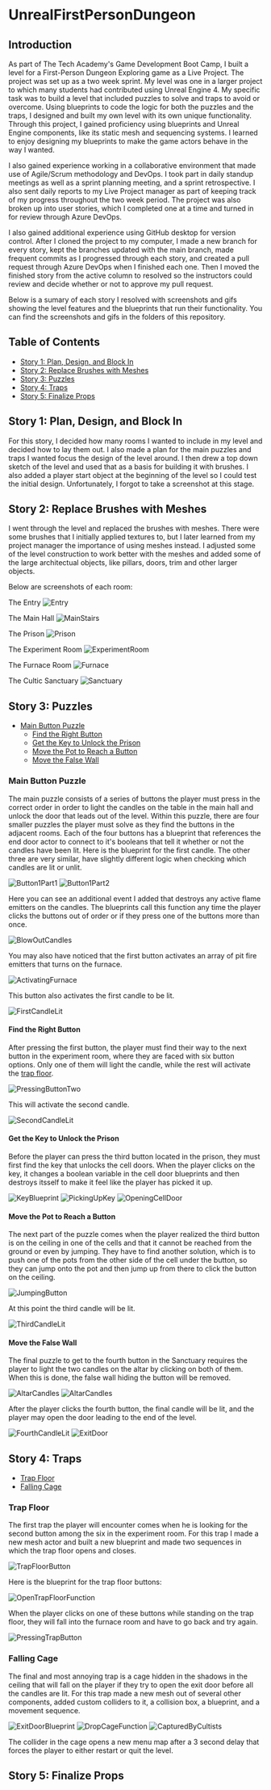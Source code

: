# UnrealFirstPersonDungeon
## Introduction
As part of The Tech Academy's Game Development Boot Camp, I built a level for a First-Person Dungeon Exploring game as a Live Project. The project was set up as a two week sprint. My level was one in a larger project to which many students had contributed using Unreal Engine 4. My specific task was to build a level that included puzzles to solve and traps to avoid or overcome. Using blueprints to code the logic for both the puzzles and the traps, I designed and built my own level with its own unique functionality. Through this project, I gained proficiency using blueprints and Unreal Engine components, like its static mesh and sequencing systems. I learned to enjoy designing my blueprints to make the game actors behave in the way I wanted.

I also gained experience working in a collaborative environment that made use of Agile/Scrum methodology and DevOps. I took part in daily standup meetings as well as a sprint planning meeting, and a sprint retrospective. I also sent daily reports to my Live Project manager as part of keeping track of my progress throughout the two week period. The project was also broken up into user stories, which I completed one at a time and turned in for review through Azure DevOps.

I also gained additional experience using GitHub desktop for version control. After I cloned the project to my computer, I made a new branch for every story, kept the branches updated with the main branch, made frequent commits as I progressed through each story, and created a pull request through Azure DevOps when I finished each one. Then I moved the finished story from the active column to resolved so the instructors could review and decide whether or not to approve my pull request.

Below is a sumary of each story I resolved with screenshots and gifs showing the level features and the blueprints that run their functionality. You can find the screenshots and gifs in the folders of this repository.

## Table of Contents
- [Story 1: Plan, Design, and Block In](https://github.com/JoshOtter/UnrealFirstPersonDungeon/blob/main/README.md#story-1-plan-design-and-block-in)
- [Story 2: Replace Brushes with Meshes](https://github.com/JoshOtter/UnrealFirstPersonDungeon/blob/main/README.md#story-2-replace-brushes-with-meshes)
- [Story 3: Puzzles](https://github.com/JoshOtter/UnrealFirstPersonDungeon/blob/main/README.md#story-3-puzzles)
- [Story 4: Traps](https://github.com/JoshOtter/UnrealFirstPersonDungeon/blob/main/README.md#story-4-traps)
- [Story 5: Finalize Props](https://github.com/JoshOtter/UnrealFirstPersonDungeon/blob/main/README.md#story-5-finalize-props)
## Story 1: Plan, Design, and Block In
For this story, I decided how many rooms I wanted to include in my level and decided how to lay them out. I also made a plan for the main puzzles and traps I wanted focus the design of the level around. I then drew a top down sketch of the level and used that as a basis for building it with brushes. I also added a player start object at the beginning of the level so I could test the initial design. Unfortunately, I forgot to take a screenshot at this stage.
## Story 2: Replace Brushes with Meshes
I went through the level and replaced the brushes with meshes. There were some brushes that I initially applied textures to, but I later learned from my project manager the importance of using meshes instead. I adjusted some of the level construction to work better with the meshes and added some of the large architectual objects, like pillars, doors, trim and other larger objects.

Below are screenshots of each room:

The Entry
![Entry](https://user-images.githubusercontent.com/87107050/142470852-6681ff8e-fc58-4d80-a41d-30bc96dda7c8.PNG)

The Main Hall
![MainStairs](https://user-images.githubusercontent.com/87107050/142471058-82994b96-ade5-40e7-b5ae-cd5ccd1e8a52.PNG)

The Prison
![Prison](https://user-images.githubusercontent.com/87107050/142471122-a06be4e3-619d-4da0-999b-2219f9d935eb.PNG)

The Experiment Room
![ExperimentRoom](https://user-images.githubusercontent.com/87107050/142471157-a5b35fcb-04f7-49d2-a25a-f9df2cfae2f9.PNG)

The Furnace Room
![Furnace](https://user-images.githubusercontent.com/87107050/142471195-a3d13f48-e93e-4283-bc06-00ab5be43b32.PNG)

The Cultic Sanctuary
![Sanctuary](https://user-images.githubusercontent.com/87107050/142471245-c298e041-8dd7-4798-80a8-59763b7a2292.PNG)
## Story 3: Puzzles
- [Main Button Puzzle](https://github.com/JoshOtter/UnrealFirstPersonDungeon/blob/main/README.md#main-button-puzzle)
  - [Find the Right Button](https://github.com/JoshOtter/UnrealFirstPersonDungeon/blob/main/README.md#find-the-right-button)
  - [Get the Key to Unlock the Prison](https://github.com/JoshOtter/UnrealFirstPersonDungeon/blob/main/README.md#get-the-key-to-unlock-the-prison)
  - [Move the Pot to Reach a Button](https://github.com/JoshOtter/UnrealFirstPersonDungeon/blob/main/README.md#move-the-pot-to-reach-a-button)
  - [Move the False Wall](https://github.com/JoshOtter/UnrealFirstPersonDungeon/blob/main/README.md#move-the-false-wall)
### Main Button Puzzle
The main puzzle consists of a series of buttons the player must press in the correct order in order to light the candles on the table in the main hall and unlock the door that leads out of the level. Within this puzzle, there are four smaller puzzles the player must solve as they find the buttons in the adjacent rooms. Each of the four buttons has a blueprint that references the end door actor to connect to it's booleans that tell it whether or not the candles have been lit. Here is the blueprint for the first candle. The other three are very similar, have slightly different logic when checking which candles are lit or unlit.

![Button1Part1](https://user-images.githubusercontent.com/87107050/142486184-aeb11dd9-b082-4617-b12e-73fec14bc906.PNG)
![Button1Part2](https://user-images.githubusercontent.com/87107050/142486194-84d9eeb2-ed27-4c84-a37f-0160532f84fb.PNG)

Here you can see an additional event I added that destroys any active flame emitters on the candles. The blueprints call this function any time the player clicks the buttons out of order or if they press one of the buttons more than once.

![BlowOutCandles](https://user-images.githubusercontent.com/87107050/142486636-a8ea5078-e427-47d2-97cf-6b459b79060e.PNG)

You may also have noticed that the first button activates an array of pit fire emitters that turns on the furnace.

![ActivatingFurnace](https://user-images.githubusercontent.com/87107050/142487383-0ac62da4-ce7c-4acb-bc65-a9707370fb71.gif)

This button also activates the first candle to be lit.

![FirstCandleLit](https://user-images.githubusercontent.com/87107050/142488102-97112023-d062-44ef-abd1-1fa489217b44.gif)
#### Find the Right Button
After pressing the first button, the player must find their way to the next button in the experiment room, where they are faced with six button options. Only one of them will light the candle, while the rest will activate the [trap floor](https://github.com/JoshOtter/UnrealFirstPersonDungeon/blob/main/README.md#trap-floor).

![PressingButtonTwo](https://user-images.githubusercontent.com/87107050/142489457-5232f65c-9428-4649-aa35-8e739481f3ef.gif)

This will activate the second candle.

![SecondCandleLit](https://user-images.githubusercontent.com/87107050/142489886-6f768a2f-18d5-47f6-b632-f9a89aafa0c1.gif)

#### Get the Key to Unlock the Prison
Before the player can press the third button located in the prison, they must first find the key that unlocks the cell doors. When the player clicks on the key, it changes a boolean variable in the cell door blueprints and then destroys itsself to make it feel like the player has picked it up.

![KeyBlueprint](https://user-images.githubusercontent.com/87107050/142492389-49d378ff-ef6e-4817-b507-1b9dcf200590.PNG)
![PickingUpKey](https://user-images.githubusercontent.com/87107050/142492245-a68295e7-088c-4e32-b504-72c9e7ce0b92.gif)
![OpeningCellDoor](https://user-images.githubusercontent.com/87107050/142492948-89abcddf-fdd3-48b7-87bb-dbd0497e54d8.gif)

#### Move the Pot to Reach a Button
The next part of the puzzle comes when the player realized the third button is on the ceiling in one of the cells and that it cannot be reached from the ground or even by jumping. They have to find another solution, which is to push one of the pots from the other side of the cell under the button, so they can jump onto the pot and then jump up from there to click the button on the ceiling.

![JumpingButton](https://user-images.githubusercontent.com/87107050/142494519-f3508f59-4c02-4269-ab52-54f2d3d47f1b.gif)

At this point the third candle will be lit.

![ThirdCandleLit](https://user-images.githubusercontent.com/87107050/142495078-6dca3a5f-080d-4b9d-93f2-69554806e413.gif)

#### Move the False Wall
The final puzzle to get to the fourth button in the Sanctuary requires the player to light the two candles on the altar by clicking on both of them. When this is done, the false wall hiding the button will be removed.

![AltarCandles](https://user-images.githubusercontent.com/87107050/142495582-8c35dbd4-2c7f-4a89-9270-5d482007062e.PNG)
![AltarCandles](https://user-images.githubusercontent.com/87107050/142496067-41dbf5eb-0b48-4b0c-82da-581c4f6d618e.gif)

After the player clicks the fourth button, the final candle will be lit, and the player may open the door leading to the end of the level.

![FourthCandleLit](https://user-images.githubusercontent.com/87107050/142496891-f45e84ee-506a-4118-ae23-13e62c94d834.gif)
![ExitDoor](https://user-images.githubusercontent.com/87107050/142497517-9ed6fec3-b22f-43d9-9737-682be23ef189.gif)

## Story 4: Traps

- [Trap Floor](https://github.com/JoshOtter/UnrealFirstPersonDungeon/blob/main/README.md#trap-floor)
- [Falling Cage](https://github.com/JoshOtter/UnrealFirstPersonDungeon/blob/main/README.md#falling-cage)
### Trap Floor
The first trap the player will encounter comes when he is looking for the second button among the six in the experiment room. For this trap I made a new mesh actor and built a new blueprint and made two sequences in which the trap floor opens and closes.

![TrapFloorButton](https://user-images.githubusercontent.com/87107050/142498688-7f9f9e6a-9948-4bcf-a153-a787a02c2fdc.PNG)

Here is the blueprint for the trap floor buttons:

![OpenTrapFloorFunction](https://user-images.githubusercontent.com/87107050/142498729-b07c779b-71a5-42f6-89a0-69f4f48e9206.PNG)

When the player clicks on one of these buttons while standing on the trap floor, they will fall into the furnace room and have to go back and try again. 

![PressingTrapButton](https://user-images.githubusercontent.com/87107050/142499407-42d00e16-0cbb-407d-92af-7b5ff05b68ad.gif)

### Falling Cage
The final and most annoying trap is a cage hidden in the shadows in the ceiling that will fall on the player if they try to open the exit door before all the candles are lit. For this trap made a new mesh out of several other components, added custom colliders to it, a collision box, a blueprint, and a movement sequence.

![ExitDoorBlueprint](https://user-images.githubusercontent.com/87107050/142500181-8f7dcffd-8d81-4ae0-b780-630680e8fc6d.PNG)
![DropCageFunction](https://user-images.githubusercontent.com/87107050/142500197-98fe9c74-16ca-42c1-a0cb-88902580d0cb.PNG)
![CapturedByCultists](https://user-images.githubusercontent.com/87107050/142500605-d7e7cbb9-7ba5-48de-83bf-06c9ea0dd2a8.gif)

The collider in the cage opens a new menu map after a 3 second delay that forces the player to either restart or quit the level.

## Story 5: Finalize Props

